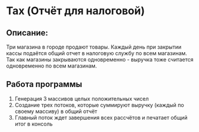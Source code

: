 # Tax (Отчёт для налоговой)
## Описание:
Три магазина в городе продают товары. Каждый день при закрытии кассы подаётся общий отчет в налоговую службу по всем магазинам. Так как магазины закрываются одновременно - выручка тоже считается одновременно по всем магазинам.
## Работа программы
1. Генерация 3 массивов целых положительных чисел
2. Создание трех потоков, которые суммируют выручку (каждый по своему массиву) в общий отчёт
3. Главный поток ждет завершения всех рассчётов и печатает общий итог в консоль
